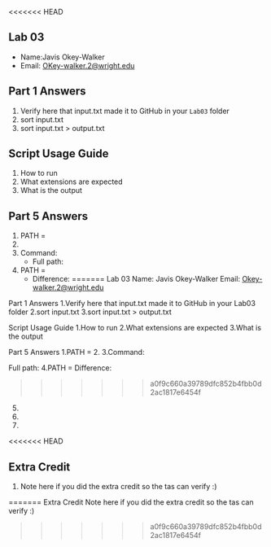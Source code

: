 <<<<<<< HEAD
## Lab 03

- Name:Javis Okey-Walker
- Email: OKey-walker.2@wright.edu

## Part 1 Answers

1. Verify here that input.txt made it to GitHub in your `Lab03` folder
2. sort input.txt
3. sort input.txt > output.txt

## Script Usage Guide

1. How to run
2. What extensions are expected
3. What is the output

## Part 5 Answers

1. PATH =
2.
3. Command:
   - Full path:
4. PATH =
   - Difference:
=======
Lab 03
Name: Javis Okey-Walker
Email: Okey-walker.2@wright.edu

Part 1 Answers
1.Verify here that input.txt made it to GitHub in your Lab03 folder
2.sort input.txt
3.sort input.txt > output.txt

Script Usage Guide
1.How to run
2.What extensions are expected
3.What is the output

Part 5 Answers
1.PATH =
2.
3.Command:

Full path:
4.PATH =
Difference:
>>>>>>> a0f9c660a39789dfc852b4fbb0d2ac1817e6454f
5.
6.
7.

<<<<<<< HEAD
## Extra Credit

1. Note here if you did the extra credit so the tas can verify :)

=======
Extra Credit
Note here if you did the extra credit so the tas can verify :)
>>>>>>> a0f9c660a39789dfc852b4fbb0d2ac1817e6454f
